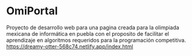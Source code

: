 # OmiPortal
Proyecto de desarrollo web para una pagina creada para la olimpiada mexicana de informática en puebla con el proposito de facilitar el aprendizaje en algoritmos requeridos para la programación competitiva.
https://dreamy-otter-568c74.netlify.app/index.html

